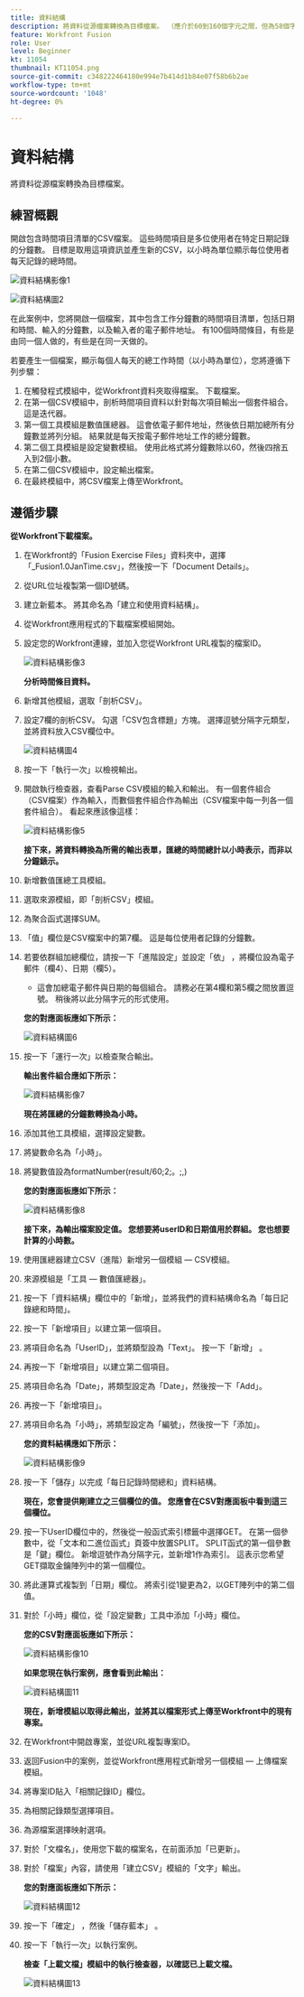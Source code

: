 ```yaml
---
title: 資料結構
description: 將資料從源檔案轉換為目標檔案。 （應介於60到160個字元之間，但為58個字元）
feature: Workfront Fusion
role: User
level: Beginner
kt: 11054
thumbnail: KT11054.png
source-git-commit: c348222464180e994e7b414d1b84e07f58b6b2ae
workflow-type: tm+mt
source-wordcount: '1048'
ht-degree: 0%

---
```



# 資料結構

將資料從源檔案轉換為目標檔案。

## 練習概觀

開啟包含時間項目清單的CSV檔案。 這些時間項目是多位使用者在特定日期記錄的分鐘數。 目標是取用這項資訊並產生新的CSV，以小時為單位顯示每位使用者每天記錄的總時間。

![資料結構影像1](../12-exercises/assets/data-structures-walkthrough-1.png)

![資料結構圖2](../12-exercises/assets/data-structures-walkthrough-2.png)


在此案例中，您將開啟一個檔案，其中包含工作分鐘數的時間項目清單，包括日期和時間、輸入的分鐘數，以及輸入者的電子郵件地址。 有100個時間條目，有些是由同一個人做的，有些是在同一天做的。

若要產生一個檔案，顯示每個人每天的總工作時間（以小時為單位），您將遵循下列步驟：

1. 在觸發程式模組中，從Workfront資料夾取得檔案。 下載檔案。
1. 在第一個CSV模組中，剖析時間項目資料以針對每次項目輸出一個套件組合。 這是迭代器。
1. 第一個工具模組是數值匯總器。 這會依電子郵件地址，然後依日期加總所有分鐘數並將列分組。 結果就是每天按電子郵件地址工作的總分鐘數。
1. 第二個工具模組是設定變數模組。 使用此格式將分鐘數除以60，然後四捨五入到2個小數。
1. 在第二個CSV模組中，設定輸出檔案。
1. 在最終模組中，將CSV檔案上傳至Workfront。

## 遵循步驟

**從Workfront下載檔案。**

1. 在Workfront的「Fusion Exercise Files」資料夾中，選擇「_Fusion1.0JanTime.csv」，然後按一下「Document Details」。
1. 從URL位址複製第一個ID號碼。
1. 建立新藍本。 將其命名為「建立和使用資料結構」。
1. 從Workfront應用程式的下載檔案模組開始。
1. 設定您的Workfront連線，並加入您從Workfront URL複製的檔案ID。

   ![資料結構影像3](../12-exercises/assets/data-structures-walkthrough-3.png)

   **分析時間條目資料。**

1. 新增其他模組，選取「剖析CSV」。
1. 設定7欄的剖析CSV。 勾選「CSV包含標題」方塊。 選擇逗號分隔字元類型，並將資料放入CSV欄位中。

   ![資料結構圖4](../12-exercises/assets/data-structures-walkthrough-4.png)

1. 按一下「執行一次」以檢視輸出。
1. 開啟執行檢查器，查看Parse CSV模組的輸入和輸出。 有一個套件組合（CSV檔案）作為輸入，而數個套件組合作為輸出（CSV檔案中每一列各一個套件組合）。 看起來應該像這樣：

   ![資料結構影像5](../12-exercises/assets/data-structures-walkthrough-5.png)

   **接下來，將資料轉換為所需的輸出表單，匯總的時間總計以小時表示，而非以分鐘錶示。**

1. 新增數值匯總工具模組。
1. 選取來源模組，即「剖析CSV」模組。
1. 為聚合函式選擇SUM。
1. 「值」欄位是CSV檔案中的第7欄。 這是每位使用者記錄的分鐘數。
1. 若要依群組加總欄位，請按一下「進階設定」並設定「依」 ，將欄位設為電子郵件（欄4）、日期（欄5）。

   + 這會加總電子郵件與日期的每個組合。 請務必在第4欄和第5欄之間放置逗號。 稍後將以此分隔字元的形式使用。

   **您的對應面板應如下所示：**

   ![資料結構圖6](../12-exercises/assets/data-structures-walkthrough-6.png)

1. 按一下「運行一次」以檢查聚合輸出。

   **輸出套件組合應如下所示：**

   ![資料結構影像7](../12-exercises/assets/data-structures-walkthrough-7.png)

   **現在將匯總的分鐘數轉換為小時。**

1. 添加其他工具模組，選擇設定變數。
1. 將變數命名為「小時」。
1. 將變數值設為formatNumber(result/60;2;。;,)

   **您的對應面板應如下所示：**

   ![資料結構影像8](../12-exercises/assets/data-structures-walkthrough-8.png)

   **接下來，為輸出檔案設定值。 您想要將userID和日期值用於群組。 您也想要計算的小時數。**

1. 使用匯總器建立CSV（進階）新增另一個模組 — CSV模組。
1. 來源模組是「工具 — 數值匯總器」。
1. 按一下「資料結構」欄位中的「新增」，並將我們的資料結構命名為「每日記錄總和時間」。
1. 按一下「新增項目」以建立第一個項目。
1. 將項目命名為「UserID」，並將類型設為「Text」。 按一下「新增」 。
1. 再按一下「新增項目」以建立第二個項目。
1. 將項目命名為「Date」，將類型設定為「Date」，然後按一下「Add」。
1. 再按一下「新增項目」。
1. 將項目命名為「小時」，將類型設定為「編號」，然後按一下「添加」。

   **您的資料結構應如下所示：**

   ![資料結構影像9](../12-exercises/assets/data-structures-walkthrough-9.png)

1. 按一下「儲存」以完成「每日記錄時間總和」資料結構。

   **現在，您會提供剛建立之三個欄位的值。 您應會在CSV對應面板中看到這三個欄位。**

1. 按一下UserID欄位中的，然後從一般函式索引標籤中選擇GET。 在第一個參數中，從「文本和二進位函式」頁簽中放置SPLIT。 SPLIT函式的第一個參數是「鍵」欄位。 新增逗號作為分隔字元，並新增1作為索引。 這表示您希望GET擷取金鑰陣列中的第一個欄位。
1. 將此運算式複製到「日期」欄位。 將索引從1變更為2，以GET陣列中的第二個值。
1. 對於「小時」欄位，從「設定變數」工具中添加「小時」欄位。

   **您的CSV對應面板應如下所示：**

   ![資料結構影像10](../12-exercises/assets/data-structures-walkthrough-10.png)

   **如果您現在執行案例，應會看到此輸出：**

   ![資料結構圖11](../12-exercises/assets/data-structures-walkthrough-11.png)

   **現在，新增模組以取得此輸出，並將其以檔案形式上傳至Workfront中的現有專案。**

1. 在Workfront中開啟專案，並從URL複製專案ID。
1. 返回Fusion中的案例，並從Workfront應用程式新增另一個模組 — 上傳檔案模組。
1. 將專案ID貼入「相關記錄ID」欄位。
1. 為相關記錄類型選擇項目。
1. 為源檔案選擇映射選項。
1. 對於「文檔名」，使用您下載的檔案名，在前面添加「已更新」。
1. 對於「檔案」內容，請使用「建立CSV」模組的「文字」輸出。

   **您的對應面板應如下所示：**

   ![資料結構圖12](../12-exercises/assets/data-structures-walkthrough-12.png)

1. 按一下「確定」 ，然後「儲存藍本」 。
1. 按一下「執行一次」以執行案例。

   **檢查「上載文檔」模組中的執行檢查器，以確認已上載文檔。**

   ![資料結構圖13](../12-exercises/assets/data-structures-walkthrough-13.png)